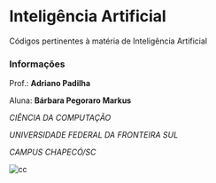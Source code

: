 # Inteligência Artificial

Códigos pertinentes à matéria de Inteligência Artificial

### Informações

Prof.: **Adriano Padilha**

Aluna: **Bárbara Pegoraro Markus**

*CIÊNCIA DA COMPUTAÇÃO*

*UNIVERSIDADE FEDERAL DA FRONTEIRA SUL*

*CAMPUS CHAPECÓ/SC*

![cc](https://i.imgur.com/wdSPfgK.png)

